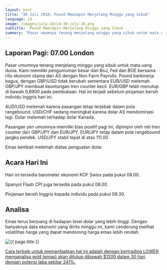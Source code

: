 ```yaml
---
layout: post
title: "30 Juli 2018: Pound Memimpin Menjelang Minggu yang Sibuk"
language: id
image: /images/july-18/id-30-july-18.png
subtitle:  Pound Memimpin Menjelang Minggu yang Sibuk
summary: "Pasar umumnya tenang menjelang minggu yang sibuk untuk mata uang dunia. Kami memiliki pengumuman besar dari BoJ, Fed dan BOE bersama rilis ekonomi utama dari AS dengan Non Farm Payrolls. Pound berkinerja bagus"
---
```

## Laporan Pagi: 07.00 London

Pasar umumnya tenang menjelang minggu yang sibuk untuk mata uang dunia. Kami memiliki pengumuman besar dari BoJ, Fed dan BOE bersama rilis ekonomi utama dari AS dengan Non Farm Payrolls. Pound berkinerja bagus, dengan GBP/USD tidak berubah sementara EUR/USD melemah. GBP/JPY membuat keuntungan tren counter kecil. EUR/GBP telah menutup di bawah 0,8900 pada pembukaan. Hal ini terjadi sebelum pinjaman bersih individu Inggris hari ini.

AUD/USD melemah karena pasangan tetap terjebak dalam pola rangebound. USD/CHF sedang meningkat karena dolar AS mendominasi lagi. Dolar melemah terhadap dolar Kanada.

Pasangan yen umumnya memiliki bias positif pagi ini, dipimpin oleh reli tren counter dari GBP/JPY dan EUR/JPY. EUR/JPY tetap dalam pola rangebound jangka pendek. USD/JPY stabil tepat di atas 111.00

Emas kembali melemah diatas penguatan dolar.

## Acara Hari Ini

Hari ini tersedia barometer ekonomi KOF Swiss pada pukul 08.00.

Spanyol Flash CPI juga tersedia pada pukul 08.00.

Pinjaman bersih Inggris kepada individu pada pukul 09.30.

## Analisa

Emas terus berjuang di hadapan level dolar yang lebih tinggi. Dengan banyaknya data ekonomi yang dirilis minggu ini, kami cenderung melihat volatilitas harga yang dapat mendorong harga emas lebih rendah.

<img src="{{ site.url }}/images/july-18/id-30-july-18.png" alt="{{ page.title }}" title="{{ page.title }}">

<a href="%LINK%%currency=USD&market=commodities&underlying=frxXAUUSD&formname=higherlower&duration_amount=30&duration_units=d&amount=10&amount_type=stake&expiry_type=duration&barrier=1200" target="_blank" rel="noopener noreferrer nofollow">Cara terbaik untuk memanfaatkan hal ini adalah dengan bertrading LOWER menganalisa gold (emas) akan ditutup dibawah $1200 dalam 30 hari dengan potensi laba sekitar 241%.</a>
